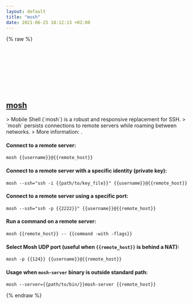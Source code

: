 ```yaml
---
layout: default
title: "mosh"
date: 2021-06-25 18:12:13 +02:00
---
```

{% raw %}
<h2 id="mosh">
  <a href="/en/common/mosh.html">mosh</a> <a href="#mosh"><svg class="icon">
    <use href="/assets/images/unicode_sprite.svg#link" />
  </svg></a>
</h2>
> Mobile Shell (`mosh`) is a robust and responsive replacement for SSH.
> `mosh` persists connections to remote servers while roaming between networks.
> More information: <https://mosh.org>.

#### Connect to a remote server:
```shell
mosh {{username}}@{{remote_host}}
```
#### Connect to a remote server with a specific identity (private key):
```shell
mosh --ssh="ssh -i {{path/to/key_file}}" {{username}}@{{remote_host}}
```
#### Connect to a remote server using a specific port:
```shell
mosh --ssh="ssh -p {{2222}}" {{username}}@{{remote_host}}
```
#### Run a command on a remote server:
```shell
mosh {{remote_host}} -- {{command -with -flags}}
```
#### Select Mosh UDP port (useful when `{{remote_host}}` is behind a NAT):
```shell
mosh -p {{124}} {{username}}@{{remote_host}}
```
#### Usage when `mosh-server` binary is outside standard path:
```shell
mosh --server={{path/to/bin/}}mosh-server {{remote_host}}
```
{% endraw %}